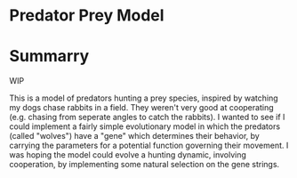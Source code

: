 # Predator Prey Model

# Summarry

WIP

This is a model of predators hunting a prey species, inspired by watching my dogs chase rabbits in a field. They weren't very good at cooperating (e.g. chasing from seperate angles to catch the rabbits). I wanted to see if I could implement a fairly simple evolutionary model in which the predators (called "wolves") have a "gene" which determines their behavior, by carrying the parameters for a potential function governing their movement. I was hoping the model could evolve a hunting dynamic, involving cooperation, by implementing some natural selection on the gene strings.
